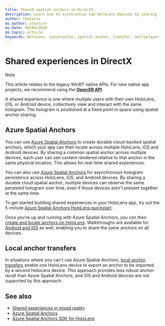 ```yaml
---
title: Shared spatial anchors in DirectX
description: Learn how to synchronize two HoloLens devices by sharing local and Azure spatial anchors in DirectX applications.
author: thetuvix
ms.author: alexturn
ms.date: 08/04/2020
ms.topic: article
keywords: HoloLens, synchronize, spatial anchor, transfer, multiplayer, view, scenario, walkthrough, sample code, Azure, Azure Spatial Anchors, ASA
---
```


# Shared experiences in DirectX

> [!NOTE]
> This article relates to the legacy WinRT native APIs.  For new native app projects, we recommend using the **[OpenXR API](../native/openxr-getting-started.md)**.

A shared experience is one where multiple users with their own HoloLens, iOS, or Android device, collectively view and interact with the same hologram. The hologram is positioned at a fixed point in space using spatial anchor sharing.

## Azure Spatial Anchors

You can use <a href="https://docs.microsoft.com/azure/spatial-anchors/overview" target="_blank">Azure Spatial Anchors</a> to create durable cloud-backed spatial anchors, which your app can then locate across multiple HoloLens, iOS and Android devices.  By sharing a common spatial anchor across multiple devices, each user can see content rendered relative to that anchor in the same physical location.  This allows for real-time shared experiences.

You can also use <a href="https://docs.microsoft.com/azure/spatial-anchors/overview" target="_blank">Azure Spatial Anchors</a> for asynchronous hologram persistence across HoloLens, iOS, and Android devices.  By sharing a durable cloud spatial anchor, multiple devices can observe the same persisted hologram over time, even if those devices aren't present together at the same time.

To get started building shared experiences in your HoloLens app, try out the 5-minute <a href="https://docs.microsoft.com/azure/spatial-anchors/quickstarts/get-started-hololens" target="_blank">Azure Spatial Anchors HoloLens quickstart</a>.

Once you're up and running with Azure Spatial Anchors, you can then <a href="https://docs.microsoft.com/azure/spatial-anchors/concepts/create-locate-anchors-cpp-winrt" target="_blank">create and locate anchors on HoloLens</a>.  Walkthroughs are available for <a href="https://docs.microsoft.com/azure/spatial-anchors/create-locate-anchors-overview" target="_blank">Android and iOS</a> as well, enabling you to share the same anchors on all devices.

## Local anchor transfers

In situations where you can't use Azure Spatial Anchors, [local anchor transfers](../../out-of-scope/local-anchor-transfers-in-directx.md) enable one HoloLens device to export an anchor to be imported by a second HoloLens device.  This approach provides less robust anchor recall than Azure Spatial Anchors, and iOS and Android devices are not supported by this approach.

## See also

* [Shared experiences in mixed reality](shared-experiences-in-mixed-reality.md)
* <a href="https://docs.microsoft.com/azure/spatial-anchors" target="_blank">Azure Spatial Anchors</a>
* <a href="https://docs.microsoft.com/cpp/api/spatial-anchors/winrt/" target="_blank">Azure Spatial Anchors SDK for HoloLens</a>